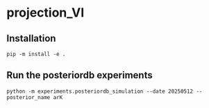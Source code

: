 # projection_VI

## Installation
```
pip -m install -e .
```

## Run the posteriordb experiments
```
python -m experiments.posteriordb_simulation --date 20250512 --posterior_name arK
```